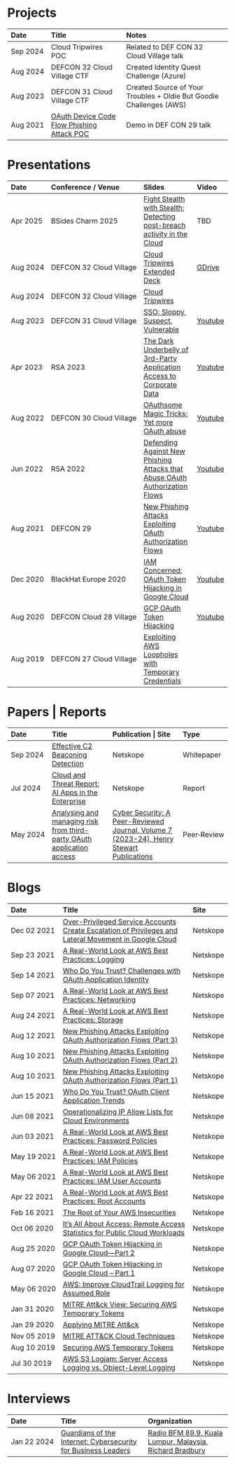 # Projects
|Date  |Title|Notes|
|:-----|:----|:----|
|Sep&nbsp;2024|Cloud Tripwires POC|Related to DEF CON 32 Cloud Village talk|
|Aug&nbsp;2024|DEFCON 32 Cloud Village CTF|Created Identity Quest Challenge (Azure)|
|Aug&nbsp;2023|DEFCON 31 Cloud Village CTF|Created Source of Your Troubles + Oldie But Goodie Challenges (AWS)|
|Aug&nbsp;2021|[OAuth Device Code Flow Phishing Attack POC](https://github.com/netskopeoss/phish_oauth)|Demo in DEF CON 29 talk|

# Presentations
|Date|Conference / Venue|Slides|Video|
|:---|:-----------------|:-----------|:----|
|Apr&nbsp;2025|BSides&nbsp;Charm&nbsp;2025|[Fight Stealth with Stealth: Detecting post-breach activity in the Cloud](Charm_Fight_Stealth_With_Stealth.pdf)|TBD|
|Aug&nbsp;2024|DEFCON&nbsp;32&nbsp;Cloud&nbsp;Village|[Cloud Tripwires Extended Deck](CloudTripwires_v3_slides.pdf)|[GDrive](https://drive.google.com/file/d/17uZNe7WZb531G4Y6qGVDcE9Y7b_2iyKP/view?usp=share_link)|
|Aug&nbsp;2024|DEFCON&nbsp;32&nbsp;Cloud&nbsp;Village|[Cloud Tripwires](DEFCON_32_Cloud_Village_Cloud_Tripwires_Jenko_Hwong.pdf)|
|Aug&nbsp;2023|DEFCON&nbsp;31&nbsp;Cloud&nbsp;Village|[SSO: Sloppy, Suspect, Vulnerable](DEFCON_31_Cloud_Village_SSO_Sloppy_Suspect_Vulnerable_Jenko_Hwong.pdf)|[Youtube](https://www.youtube.com/watch?v=brTnLvKUyDQ)|
|Apr&nbsp;2023|RSA&nbsp;2023|[The Dark Underbelly of 3rd-Party Application Access to Corporate Data](IDY-T01-The_Dark_Underbelly_of_3rd-Party_Application_Access_to_Corporate_Data_Final.pdf)|[Youtube](https://www.youtube.com/watch?v=qzA0Ehltdyc)|
|Aug&nbsp;2022|DEFCON&nbsp;30&nbsp;Cloud&nbsp;Village|[OAuthsome Magic Tricks: Yet more OAuth abuse](DEFCON_30_Cloud_Village_Oauthsome_Magic_Jenko_Hwong.pdf)|[Youtube](https://www.youtube.com/watch?v=F-s1OAq9C64)|
|Jun&nbsp;2022|RSA&nbsp;2022|[Defending Against New Phishing Attacks that Abuse OAuth Authorization Flows](IDY-RO2_Defending_Against_New_Phishing_Attacks_that_Abuse_OAuth_Authorization_Flows.pdf)|[Youtube](https://www.youtube.com/watch?v=aBQTg3V53Fw)|
|Aug&nbsp;2021|DEFCON&nbsp;29|[New Phishing Attacks Exploiting OAuth Authorization Flows](DEFCON_29_New_Phishing_Attacks_Exploiting_OAuth_Authorization_Flows_Jenko_Hwong.pdf)|[Youtube](https://www.youtube.com/watch?v=4J4RT4oMYdA)|
|Dec&nbsp;2020|BlackHat&nbsp;Europe&nbsp;2020|[IAM Concerned: OAuth Token Hijacking in Google Cloud](eu-20-Hwong-IAM-Concerned-OAuth-Token-Hijacking-In-Google-Cloud-GCP.pdf)|[Youtube](https://www.youtube.com/watch?v=motZouxkVZ0)|
|Aug&nbsp;2020|DEFCON&nbsp;Cloud&nbsp;28&nbsp;Village|[GCP OAuth Token Hijacking](DEFCON_28_Cloud_Village_GCP_OAuth_Token_Hijacking_Jenko_Hwong.pdf)|[Youtube](https://www.youtube.com/watch?v=mlUW77yxapQ&list=PL5944c_fOMYn2cQQuQe23gtqZfHWzyrPn&t=0)|
|Aug&nbsp;2019|DEFCON&nbsp;27&nbsp;Cloud&nbsp;Village|[Exploiting AWS Loopholes with Temporary Credentials](DEFCON_27_Cloud_Village_Exploiting_AWS_Loopholes_With_Temporary_Credentials_Jenko_Hwong.pdf)||

# Papers | Reports
|Date|Title|Publication \| Site|Type|
|:-----|:-----------------|:-----------|:----|
|Sep&nbsp;2024|[Effective C2 Beaconing Detection](https://www.netskope.com/netskope-threat-labs/effective-c2-beaconing-detection)|Netskope|Whitepaper|
|Jul&nbsp;2024|[Cloud and Threat Report: AI Apps in the Enterprise](https://www.netskope.com/netskope-threat-labs/cloud-threat-report/july-2024-ai-apps-in-the-enterprise)|Netskope|Report|
|May&nbsp;2024|[Analysing and managing risk from third-party OAuth application access](CyberSecurity_3rdPartyAppRisk_Hwong_20231102.pdf)|[Cyber Security: A Peer-Reviewed Journal, Volume 7 (2023-24), Henry Stewart Publications](https://www.henrystewartpublications.com/csj/v7)|Peer&#8209;Review|

# Blogs
|Date|Title|Site|
|:---|:----|:---|
|Dec&nbsp;02&nbsp;2021|[Over-Privileged Service Accounts Create Escalation of Privileges and Lateral Movement in Google Cloud](https://www.netskope.com/blog/over-privileged-service-accounts-create-escalation-of-privileges-and-lateral-movement-in-google-cloud)|Netskope|
|Sep&nbsp;23&nbsp;2021|[A Real-World Look at AWS Best Practices: Logging](https://www.netskope.com/blog/a-real-world-look-at-aws-best-practices-logging)|Netskope|
|Sep&nbsp;14&nbsp;2021|[Who Do You Trust? Challenges with OAuth Application Identity](https://www.netskope.com/blog/who-do-you-trust-challenges-with-oauth-application-identity)|Netskope|
|Sep&nbsp;07&nbsp;2021|[A Real-World Look at AWS Best Practices: Networking](https://www.netskope.com/blog/a-real-world-look-at-aws-best-practices-networking)|Netskope|
|Aug&nbsp;24&nbsp;2021|[A Real-World Look at AWS Best Practices: Storage](https://www.netskope.com/blog/a-real-world-look-at-aws-best-practices-storage)|Netskope|
|Aug&nbsp;12&nbsp;2021|[New Phishing Attacks Exploiting OAuth Authorization Flows (Part 3)](https://www.netskope.com/blog/new-phishing-attacks-exploiting-oauth-authentication-flows-part-3)|Netskope|
|Aug&nbsp;10&nbsp;2021|[New Phishing Attacks Exploiting OAuth Authorization Flows (Part 2)](https://www.netskope.com/blog/new-phishing-attacks-exploiting-oauth-authentication-flows-part-2)|Netskope|
|Aug&nbsp;10&nbsp;2021|[New Phishing Attacks Exploiting OAuth Authorization Flows (Part 1)](https://www.netskope.com/blog/new-phishing-attacks-exploiting-oauth-authorization-flows-part-1)|Netskope|
|Jun&nbsp;15&nbsp;2021|[Who Do You Trust? OAuth Client Application Trends](https://www.netskope.com/blog/who-do-you-trust-oauth-client-application-trends)|Netskope|
|Jun&nbsp;08&nbsp;2021|[Operationalizing IP Allow Lists for Cloud Environments](https://www.netskope.com/blog/operationalizing-ip-allow-lists-for-cloud-environments)|Netskope|
|Jun&nbsp;03&nbsp;2021|[A Real-World Look at AWS Best Practices: Password Policies](https://www.netskope.com/blog/a-real-world-look-at-aws-best-practices-password-policies)|Netskope|
|May&nbsp;19&nbsp;2021|[A Real-World Look at AWS Best Practices: IAM Policies](https://www.netskope.com/blog/a-real-world-look-at-aws-best-practices-iam-policies)|Netskope|
|May&nbsp;06&nbsp;2021|[A Real-World Look at AWS Best Practices: IAM User Accounts](https://www.netskope.com/blog/a-real-world-look-at-aws-best-practices-iam-user-accounts)|Netskope|
|Apr&nbsp;22&nbsp;2021|[A Real-World Look at AWS Best Practices: Root Accounts](https://www.netskope.com/blog/a-real-world-look-at-aws-best-practices-root-accounts)|Netskope|
|Feb&nbsp;16&nbsp;2021|[The Root of Your AWS Insecurities](https://www.netskope.com/blog/the-root-of-your-aws-insecurities)|Netskope|
|Oct&nbsp;06&nbsp;2020|[It&#8217;s All About Access: Remote Access Statistics for Public Cloud Workloads](https://www.netskope.com/blog/its-all-about-access-remote-access-statistics-for-public-cloud-workloads)|Netskope|
|Aug&nbsp;25&nbsp;2020|[GCP OAuth Token Hijacking in Google Cloud—Part 2](https://www.netskope.com/blog/gcp-oauth-token-hijacking-in-google-cloud-part-2)|Netskope|
|Aug&nbsp;07&nbsp;2020|[GCP OAuth Token Hijacking in Google Cloud &#8211; Part 1](https://www.netskope.com/blog/gcp-oauth-token-hijacking-in-google-cloud-part-1)|Netskope|
|May&nbsp;06&nbsp;2020|[AWS: Improve CloudTrail Logging for Assumed Role](https://www.netskope.com/blog/aws-improve-cloudtrail-logging-for-assumedrole-actions)|Netskope|
|Jan&nbsp;31&nbsp;2020|[MITRE Att&#038;ck View: Securing AWS Temporary Tokens](https://www.netskope.com/blog/mitre-attack-view-securing-aws-temporary-tokens)|Netskope|
|Jan&nbsp;29&nbsp;2020|[Applying MITRE Att&#038;ck](https://www.netskope.com/blog/applying-mitre-attack)|Netskope|
|Nov&nbsp;05&nbsp;2019|[MITRE ATT&#038;CK Cloud Techniques](https://www.netskope.com/blog/mitre-attack-cloud-techniques)|Netskope|
|Aug&nbsp;10&nbsp;2019|[Securing AWS Temporary Tokens](https://www.netskope.com/blog/securing-aws-temporary-tokens)|Netskope|
|Jul&nbsp;30&nbsp;2019|[AWS S3 Logjam: Server Access Logging vs. Object-Level Logging](https://www.netskope.com/blog/aws-s3-logjam-server-access-logging-vs-object-level-logging)|Netskope|

# Interviews
|Date|Title|Organization|
|:-----|:-----------------|:-----------|
|Jan&nbsp;22&nbsp;2024 | [Guardians of the Internet: Cybersecurity for Business Leaders](https://www.bfm.my/podcast/enterprise/resource-centre/guardians-of-the-internet-cybersecurity-for-business-leaders)|[Radio BFM 89.9, Kuala Lumpur, Malaysia, Richard Bradbury](https://www.bfm.my/)
